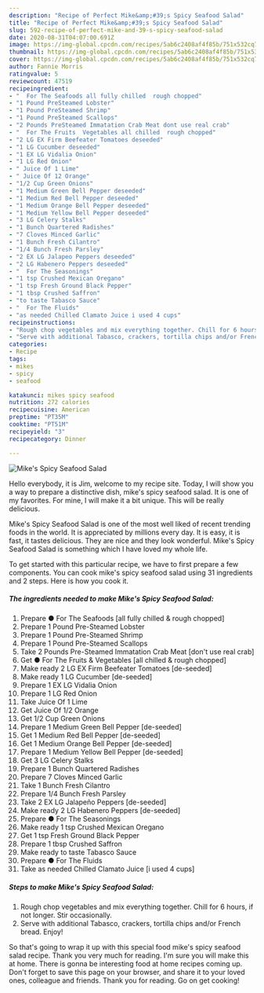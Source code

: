 ```yaml
---
description: "Recipe of Perfect Mike&amp;#39;s Spicy Seafood Salad"
title: "Recipe of Perfect Mike&amp;#39;s Spicy Seafood Salad"
slug: 592-recipe-of-perfect-mike-and-39-s-spicy-seafood-salad
date: 2020-08-31T04:07:00.691Z
image: https://img-global.cpcdn.com/recipes/5ab6c2408af4f85b/751x532cq70/mikes-spicy-seafood-salad-recipe-main-photo.jpg
thumbnail: https://img-global.cpcdn.com/recipes/5ab6c2408af4f85b/751x532cq70/mikes-spicy-seafood-salad-recipe-main-photo.jpg
cover: https://img-global.cpcdn.com/recipes/5ab6c2408af4f85b/751x532cq70/mikes-spicy-seafood-salad-recipe-main-photo.jpg
author: Fannie Morris
ratingvalue: 5
reviewcount: 47519
recipeingredient:
- "  For The Seafoods all fully chilled  rough chopped"
- "1 Pound PreSteamed Lobster"
- "1 Pound PreSteamed Shrimp"
- "1 Pound PreSteamed Scallops"
- "2 Pounds PreSteamed Immatation Crab Meat dont use real crab"
- "  For The Fruits  Vegetables all chilled  rough chopped"
- "2 LG EX Firm Beefeater Tomatoes deseeded"
- "1 LG Cucumber deseeded"
- "1 EX LG Vidalia Onion"
- "1 LG Red Onion"
- " Juice Of 1 Lime"
- " Juice Of 12 Orange"
- "1/2 Cup Green Onions"
- "1 Medium Green Bell Pepper deseeded"
- "1 Medium Red Bell Pepper deseeded"
- "1 Medium Orange Bell Pepper deseeded"
- "1 Medium Yellow Bell Pepper deseeded"
- "3 LG Celery Stalks"
- "1 Bunch Quartered Radishes"
- "7 Cloves Minced Garlic"
- "1 Bunch Fresh Cilantro"
- "1/4 Bunch Fresh Parsley"
- "2 EX LG Jalapeo Peppers deseeded"
- "2 LG Habenero Peppers deseeded"
- "  For The Seasonings"
- "1 tsp Crushed Mexican Oregano"
- "1 tsp Fresh Ground Black Pepper"
- "1 tbsp Crushed Saffron"
- "to taste Tabasco Sauce"
- "  For The Fluids"
- "as needed Chilled Clamato Juice i used 4 cups"
recipeinstructions:
- "Rough chop vegetables and mix everything together. Chill for 6 hours, if not longer. Stir occasionally."
- "Serve with additional Tabasco, crackers, tortilla chips and/or French bread. Enjoy!"
categories:
- Recipe
tags:
- mikes
- spicy
- seafood

katakunci: mikes spicy seafood 
nutrition: 272 calories
recipecuisine: American
preptime: "PT35M"
cooktime: "PT51M"
recipeyield: "3"
recipecategory: Dinner

---
```



![Mike&#39;s Spicy Seafood Salad](https://img-global.cpcdn.com/recipes/5ab6c2408af4f85b/751x532cq70/mikes-spicy-seafood-salad-recipe-main-photo.jpg)

Hello everybody, it is Jim, welcome to my recipe site. Today, I will show you a way to prepare a distinctive dish, mike&#39;s spicy seafood salad. It is one of my favorites. For mine, I will make it a bit unique. This will be really delicious.

Mike&#39;s Spicy Seafood Salad is one of the most well liked of recent trending foods in the world. It is appreciated by millions every day. It is easy, it is fast, it tastes delicious. They are nice and they look wonderful. Mike&#39;s Spicy Seafood Salad is something which I have loved my whole life.




To get started with this particular recipe, we have to first prepare a few components. You can cook mike&#39;s spicy seafood salad using 31 ingredients and 2 steps. Here is how you cook it.

<!--inarticleads1-->

##### The ingredients needed to make Mike&#39;s Spicy Seafood Salad:

1. Prepare  ● For The Seafoods [all fully chilled &amp; rough chopped]
1. Prepare 1 Pound Pre-Steamed Lobster
1. Prepare 1 Pound Pre-Steamed Shrimp
1. Prepare 1 Pound Pre-Steamed Scallops
1. Take 2 Pounds Pre-Steamed Immatation Crab Meat [don&#39;t use real crab]
1. Get  ● For The Fruits &amp; Vegetables [all chilled &amp; rough chopped]
1. Make ready 2 LG EX Firm Beefeater Tomatoes [de-seeded]
1. Make ready 1 LG Cucumber [de-seeded]
1. Prepare 1 EX LG Vidalia Onion
1. Prepare 1 LG Red Onion
1. Take  Juice Of 1 Lime
1. Get  Juice Of 1/2 Orange
1. Get 1/2 Cup Green Onions
1. Prepare 1 Medium Green Bell Pepper [de-seeded]
1. Get 1 Medium Red Bell Pepper [de-seeded]
1. Get 1 Medium Orange Bell Pepper [de-seeded]
1. Prepare 1 Medium Yellow Bell Pepper [de-seeded]
1. Get 3 LG Celery Stalks
1. Prepare 1 Bunch Quartered Radishes
1. Prepare 7 Cloves Minced Garlic
1. Take 1 Bunch Fresh Cilantro
1. Prepare 1/4 Bunch Fresh Parsley
1. Take 2 EX LG Jalapeño Peppers [de-seeded]
1. Make ready 2 LG Habenero Peppers [de-seeded]
1. Prepare  ● For The Seasonings
1. Make ready 1 tsp Crushed Mexican Oregano
1. Get 1 tsp Fresh Ground Black Pepper
1. Prepare 1 tbsp Crushed Saffron
1. Make ready to taste Tabasco Sauce
1. Prepare  ● For The Fluids
1. Take as needed Chilled Clamato Juice [i used 4 cups]




<!--inarticleads2-->

##### Steps to make Mike&#39;s Spicy Seafood Salad:

1. Rough chop vegetables and mix everything together. Chill for 6 hours, if not longer. Stir occasionally.
1. Serve with additional Tabasco, crackers, tortilla chips and/or French bread. Enjoy!




So that's going to wrap it up with this special food mike&#39;s spicy seafood salad recipe. Thank you very much for reading. I'm sure you will make this at home. There is gonna be interesting food at home recipes coming up. Don't forget to save this page on your browser, and share it to your loved ones, colleague and friends. Thank you for reading. Go on get cooking!
